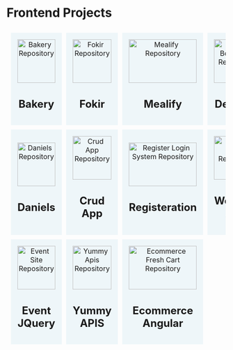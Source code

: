 # Frontend Projects 
<table style="width: 100%; border-collapse: separate; border-spacing: 10px;">
  <tr>
    <td style="width: 25%; text-align: center; background-color: rgba(173, 216, 230, 0.2); padding: 15px;">
      <a href="https://github.com/Amany74/Bakery" style="display: block; text-decoration: none; color: inherit;">
        <img src="https://github.com/Amany74/Bakery/assets/67116029/9a3bd580-003e-4ced-ac4e-c4dd51d8ac53" alt="Bakery Repository" style="width: 100%; height: 100px;">
        <h2>Bakery</h2>
      </a>
    </td>
    <td style="width: 25%; text-align: center; background-color: rgba(173, 216, 230, 0.2); padding: 15px;">
      <a href="https://github.com/Amany74/Fokir" style="display: block; text-decoration: none; color: inherit;">
        <img src="https://github.com/Amany74/Fokir/assets/67116029/fa730057-fd0e-479d-96cf-fd714dd47b6e" alt="Fokir Repository" style="width: 100%; height: 100px;">
        <h2>Fokir</h2>
      </a>
    </td>
    <td style="width: 25%; text-align: center; background-color: rgba(173, 216, 230, 0.2); padding: 15px;">
      <a href="https://github.com/Amany74/Mealify" style="display: block; text-decoration: none; color: inherit;">
        <img src="https://github.com/Amany74/Mealify/assets/67116029/d1ddb5b8-c825-43f5-bbee-f87c788add1a" alt="Mealify Repository" style="width: 100%; height: 100px;">
        <h2>Mealify</h2>
      </a>
    </td>
    <td style="width: 25%; text-align: center; background-color: rgba(173, 216, 230, 0.2); padding: 15px;">
      <a href="https://github.com/Amany74/Devfolio-Bootstrap" style="display: block; text-decoration: none; color: inherit;">
        <img src="https://github.com/Amany74/Devfolio-Bootstrap/assets/67116029/ec75c3d8-234f-4a6c-a7d3-0ad84d7b4f67" alt="Devfolio Bootstrap Repository" style="width: 100%; height: 100px;">
        <h2>Devfolio</h2>
      </a>
    </td>
  </tr>
  <tr>
    <td style="width: 25%; text-align: center; background-color: rgba(173, 216, 230, 0.2); padding: 15px;">
      <a href="https://github.com/Amany74/Daniels" style="display: block; text-decoration: none; color: inherit;">
        <img src="https://github.com/Amany74/Daniels/assets/67116029/e5cbd5f2-0b7d-4d09-9c7e-5e4dffb76c47" alt="Daniels Repository" style="width: 100%; height: 100px;">
        <h2>Daniels</h2>
      </a>
    </td>
    <td style="width: 25%; text-align: center; background-color: rgba(173, 216, 230, 0.2); padding: 15px;">
      <a href="https://github.com/Amany74/Products_List_Crud_App" style="display: block; text-decoration: none; color: inherit;">
        <img src="https://github.com/Amany74/Products_List_Crud_App/assets/67116029/e8f52de1-d7bc-460c-8dfb-eaa6d895858f" alt="Crud App Repository" style="width: 100%; height: 100px;">
        <h2>Crud App</h2>
      </a>
    </td>
    <td style="width: 25%; text-align: center; background-color: rgba(173, 216, 230, 0.2); padding: 15px;">
      <a href="https://github.com/Amany74/RegisterLoginSystem" style="display: block; text-decoration: none; color: inherit;">
        <img src="https://github.com/Amany74/RegisterLoginSystem/assets/67116029/d4324767-260f-406f-b5b9-8174a3e70576" alt="Register Login System Repository" style="width: 100%; height: 100px;">
        <h2>Registeration</h2>
      </a>
    </td>
    <td style="width: 25%; text-align: center; background-color: rgba(173, 216, 230, 0.2); padding: 15px;">
      <a href="https://github.com/Amany74/WeatherApp" style="display: block; text-decoration: none; color: inherit;">
        <img src="https://github.com/Amany74/WeatherApp/assets/67116029/dcac0734-e027-4a7a-8599-11a2658a9a77" alt="Weather App Repository" style="width: 100%; height: 100px;">
        <h2>Weather App</h2>
      </a>
    </td>
  </tr>
  <tr>
    <td style="width: 25%; text-align: center; background-color: rgba(173, 216, 230, 0.2); padding: 15px;">
      <a href="https://github.com/Amany74/EventSite" style="display: block; text-decoration: none; color: inherit;">
        <img src="https://github.com/Amany74/EventSite/assets/67116029/83086626-794d-411e-b52c-79017f43a2e9" alt="Event Site Repository" style="width: 100%; height: 100px;">
        <h2>Event JQuery</h2>
      </a>
    </td>
    <td style="width: 25%; text-align: center; background-color: rgba(173, 216, 230, 0.2); padding: 15px;">
      <a href="https://github.com/Amany74/Yummy" style="display: block; text-decoration: none; color: inherit;">
        <img src="https://github.com/Amany74/Yummy/assets/67116029/d4586877-bd17-4cf7-9847-4268ef6cce16" alt="Yummy Apis Repository" style="width: 100%; height: 100px;">
        <h2>Yummy APIS</h2>
      </a>
    </td>
    <td style="width: 25%; text-align: center; background-color: rgba(173, 216, 230, 0.2); padding: 15px;">
      <a href="https://github.com/Amany74/FreshCart-Live" style="display: block; text-decoration: none; color: inherit;">
        <img src="https://github.com/Amany74/FreshCart-Live/assets/67116029/47830af6-4c72-40bc-a58d-6536ea4f5eec" alt="Ecommerce Fresh Cart Repository" style="width: 100%; height: 100px;">
        <h2>Ecommerce Angular</h2>
        </td>
        </tr>
